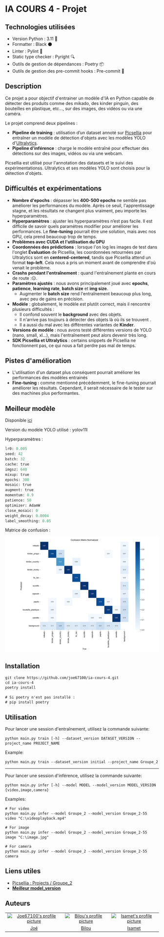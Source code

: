 # IA COURS 4 - Projet

## Technologies utilisées
* Version Python : 3.11 🐍
* Formatter : Black ⚫
* Linter : Pylint 🧹
* Static type checker : Pyright 🔍
* Outils de gestion de dépendances : Poetry 📦
* Outils de gestion des pre-commit hooks : Pre-commit 🎣

## Description
Ce projet a pour objectif d'entrainer un modèle d'IA en Python capable de détecter des produits comme des mikado, des kinder pinguin, des bouteilles en plastique, etc..., sur des images, des vidéos ou via une caméra.

Le projet comprend deux pipelines :
* **Pipeline de training** : utilisation d’un dataset annoté sur [Picsellia](https://www.picsellia.com/) pour entraîner un modèle de détection d'objets avec les modèles YOLO d'[Ultralytics](https://www.ultralytics.com/fr).
* **Pipeline d'inférence** : charge le modèle entraîné pour effectuer des détections sur des images, vidéos ou via une webcam.

Picsellia est utilisé pour l'annotation des datasets et le suivi des expérimentationss.
Ultralytics et ses modèles YOLO sont choisis pour la détection d'objets.

## Difficultés et expérimentations

- **Nombre d'epochs** : dépasser les **400-500 epochs** ne semble pas améliorer les performances du modèle. Après ce seuil, l'apprentissage stagne, et les résultats ne changent plus vraiment, peu importe les hyperparamètres.
- **Hyperparamètres** : ajuster les hyperparamètres n’est pas facile. Il est difficile de savoir quels paramètres modifier pour améliorer les performances. Le **fine-tuning** pourrait être une solution, mais avec nos GPU, cela prend beaucoup trop de temps.
- **Problèmes avec CUDA et l'utilisation du GPU**
- **Coordonnées des prédictions** : lorsque l'on log les images de test dans l'onglet **Évaluation** de Picsellia, les coordonnées retournées par Ultralytics sont en **centered-centered**, tandis que Picsellia attend un format **top-left**. Cela nous a pris un moment avant de comprendre d'où venait le problème.
- **Crashs pendant l'entraînement** : quand l'entraînement plante en cours de route :😑.
- **Paramètres ajustés** : nous avons principalement joué avec **epochs**, **patience**, **learning rate**, **batch size** et **img size**.
  - Augmenter le **batch size** rend l'entraînement beaucoup plus long, avec peu de gains en précision.
- **Modèle** : globalement, le modèle est plutôt correct, mais il rencontre plusieurs difficultés :
  - Il confond souvent le **background** avec des objets.
  - Il n'arrive pas toujours à détecter des objets là où ils se trouvent ️.
  - Il a aussi du mal avec les différentes variantes de **Kinder**.
- **Versions de modèle** : nous avons testé différentes versions de YOLO (nano, small, xl...), mais l'entraînement peut alors devenir très long.
- **SDK Picsellia et Ultralytics** : certains snippets de Picsellia ne fonctionnent pas, ce qui nous a fait perdre pas mal de temps.


## Pistes d'amélioration

- L'utilisation d'un dataset plus conséquent pourrait améliorer les performances des modèles entrainés
- **Fine-tuning :** comme mentionné précédemment, le fine-tuning pourrait améliorer les résultats. Cependant, il serait nécessaire de le tester sur des machines plus performantes.

## Meilleur modèle
Disponible [ici](https://app.picsellia.com/0192f6db-86b6-784c-80e6-163debb242d5/project/01936420-552b-796d-a41c-3b3bf1f7348f/experiment/0194df75-283f-7491-898d-4d16e396595f/)

Version du modèle YOLO utilisé : yolov11l

Hyperparamètres :
```python
lr0: 0.005
seed: 42
batch: 32
cache: true
imgsz: 640
mixup: true
epochs: 300
mosaic: true
augment: true
momentum: 0.9
patience: 50
optimizer: AdamW
close_mosaic: 0
weight_decay: 0.0004
label_smoothing: 0.05
```

Matrice de confusion :

![img.png](img.png)

## Installation
```shell
git clone https://github.com/joe67100/ia-cours-4.git
cd ia-cours-4
poetry install

# Si poetry n'est pas installé :
# pip install poetry
```

## Utilisation

Pour lancer une session d'entraînement, utilisez la commande suivante:
```shell
python main.py train [-h] --dataset_version DATASET_VERSION --project_name PROJECT_NAME
```
Example:
```shell
python main.py train --dataset_version initial --project_name Groupe_2
```
---

Pour lancer une session d'inférence, utilisez la commande suivante:
```shell
python main.py infer [-h] --model MODEL --model_version MODEL_VERSION {video,image,camera}
```
Examples:
```shell
# For video
python main.py infer --model Groupe_2 --model_version Groupe_2-55 video "C:\videoplayback.mp4"
```
```shell
# For image
python main.py infer --model Groupe_2 --model_version Groupe_2-55 image "C:\image.jpg"
```
```shell
# For camera
python main.py infer --model Groupe_2 --model_version Groupe_2-55 camera
```

## Liens utiles
- [Picsellia : Projects / Groupe_2](https://app.picsellia.com/0192f6db-86b6-784c-80e6-163debb242d5/project/01936420-552b-796d-a41c-3b3bf1f7348f)
- [**Meilleur model_version**](https://app.picsellia.com/0192f6db-86b6-784c-80e6-163debb242d5/project/01936420-552b-796d-a41c-3b3bf1f7348f/experiment/0194df75-283f-7491-898d-4d16e396595f/)


## Auteurs

<table style="width:100%; text-align:center;">
  <tr>
    <td><a href="https://github.com/joe67100"><img src="https://avatars.githubusercontent.com/u/71235356?v=4?s=100" alt="Joe67100's profile picture" /></a></td>
    <td><a href="https://github.com/Bricklou"><img src="https://avatars.githubusercontent.com/u/15181236?v=4?s=100" alt="Bilou's profile picture" /></a></td>
    <td><a href="https://github.com/AIsamet"><img src="https://avatars.githubusercontent.com/u/94604758?v=4?s=100" alt="Isamet's profile picture" /></a></td>
  </tr>
  <tr>
    <td><a href="https://github.com/joe67100">Joé</a>
    <td><a href="https://github.com/Bricklou">Bilou</a>
    <td><a href="https://github.com/AIsamet">Isamet</a>
  </tr>
</table>
